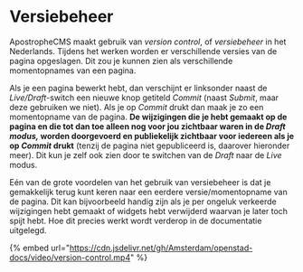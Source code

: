 # Versiebeheer

ApostropheCMS maakt gebruik van _version control_, of _versiebeheer_ in het Nederlands. Tijdens het werken worden er verschillende versies van de pagina opgeslagen. Dit zou je kunnen zien als verschillende momentopnames van een pagina.

Als je een pagina bewerkt hebt, dan verschijnt er linksonder naast de _Live/Draft_-switch een nieuwe knop getiteld _Commit_ (naast _Submit_, maar deze gebruiken we niet). Als je op _Commit_ drukt dan maak je zo een momentopname van de pagina. **De wijzigingen die je hebt gemaakt op de pagina en die tot dan toe alleen nog voor jou zichtbaar waren in de **_**Draft modus,**_** worden doorgevoerd en publiekelijk zichtbaar voor iedereen als je op **_**Commit**_** drukt** (tenzij de pagina niet gepubliceerd is, daarover hieronder meer). Dit kun je zelf ook zien door te switchen van de _Draft_ naar de _Live_ modus.

Eén van de grote voordelen van het gebruik van versiebeheer is dat je gemakkelijk terug kunt keren naar een eerdere versie/momentopname van de pagina. Dit kan bijvoorbeeld handig zijn als je per ongeluk verkeerde wijzigingen hebt gemaakt of widgets hebt verwijderd waarvan je later toch spijt hebt. Hoe dit precies werkt wordt verderop in de documentatie uitgelegd.

{% embed url="https://cdn.jsdelivr.net/gh/Amsterdam/openstad-docs/video/version-control.mp4" %}

